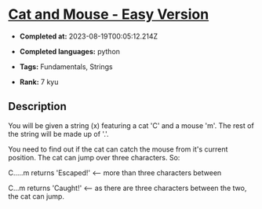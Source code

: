 # [Cat and Mouse - Easy Version](https://www.codewars.com/kata/57ee24e17b45eff6d6000164)

- **Completed at:** 2023-08-19T00:05:12.214Z

- **Completed languages:** python

- **Tags:** Fundamentals, Strings

- **Rank:** 7 kyu

## Description

You will be given a string (x) featuring a cat 'C' and a mouse 'm'. The rest of the string will be made up of '.'. 

You need to find out if the cat can catch the mouse from it's current position. The cat can jump over three characters. So:

C.....m returns 'Escaped!'  <-- more than three characters between

C...m returns 'Caught!'   <-- as there are three characters between the two, the cat can jump.